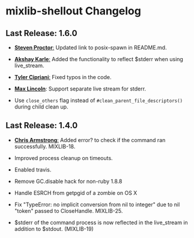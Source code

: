 # mixlib-shellout Changelog

## Last Release: 1.6.0

* [**Steven Proctor**:](https://github.com/stevenproctor)
  Updated link to posix-spawn in README.md.
* [**Akshay Karle**:](https://github.com/akshaykarle)
  Added the functionality to reflect $stderr when using live_stream.
* [**Tyler Cipriani**:](https://github.com/thcipriani)
  Fixed typos in the code.
* [**Max Lincoln**](https://github.com/maxlinc):
  Support separate live stream for stderr.

* Use `close_others` flag instead of `#clean_parent_file_descriptors()` during
  child clean up.

## Last Release: 1.4.0

* [**Chris Armstrong**:](https://github.com/carmstrong)
  Added error? to check if the command ran successfully. MIXLIB-18.

* Improved process cleanup on timeouts.
* Enabled travis.
* Remove GC.disable hack for non-ruby 1.8.8
* Handle ESRCH from getpgid of a zombie on OS X
* Fix "TypeError: no implicit conversion from nil to integer" due to nil "token" passed to CloseHandle. MIXLIB-25.
* $stderr of the command process is now reflected in the live_stream in addition to $stdout. (MIXLIB-19)
